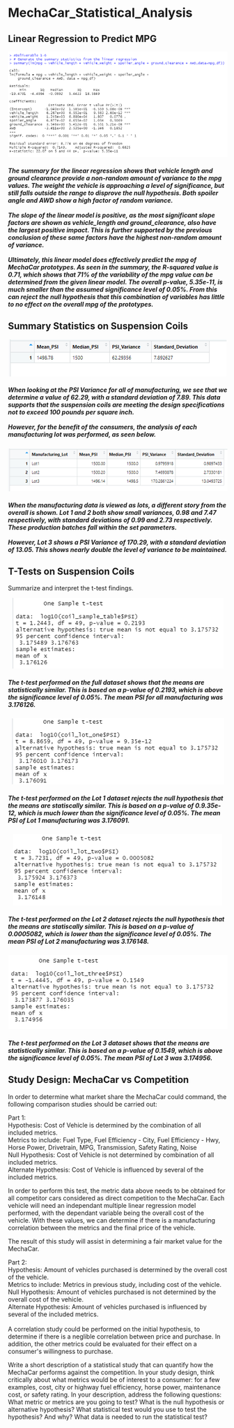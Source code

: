 # MechaCar_Statistical_Analysis

## Linear Regression to Predict MPG
<div class="container" align="center">
  <div style="background-image">
    <img src="https://github.com/nseddon/MechaCar_Statistical_Analysis/blob/main/images/Deliverable%201-6.PNG">
    <h5 align="left">The summary for the linear regression shows that vehicle length and ground clearance provide a non-random amount of variance to the mpg values.  The weight the vehicle is approaching a level of significance, but still falls outside the range to disprove the null hypothesis.  Both spoiler angle and AWD show a high factor of random variance.<br><br>The slope of the linear model is positive, as the most significant slope factors are shown as vehicle_length and ground_clearance, also have the largest positive impact.  This is further supported by the previous conclusion of these same factors have the highest non-random amount of variance.<br><br>Ultimately, this linear model does effectively predict the mpg of MechaCar prototypes.  As seen in the summary, the R-squared value is 0.71, which shows that 71% of the variability of the mpg value can be determined from the given linear model.  The overall p-value, 5.35e-11, is much smaller than the assumed significance level of 0.05%.  From this can reject the null hypothesis that this combination of variables has little to no effect on the overall mpg of the prototypes.
    </h5>
  </div>
</div>


## Summary Statistics on Suspension Coils
<div class="container" align="center">
  <div style="background-image">
    <img src="https://github.com/nseddon/MechaCar_Statistical_Analysis/blob/main/images/Deliverable%202-3.PNG">
    <h5 align="left">When looking at the PSI Variance for all of manufacturing, we see that we determine a value of 62.29, with a standard deviation of 7.89.  This data supports that the suspension coils are meeting the design specifications not to exceed 100 pounds per square inch.<br><br>However, for the benefit of the consumers, the analysis of each manufacturing lot was performed, as seen below.
    </h5>
  </div>
</div>

<div class="container" align="center">
  <div style="background-image">
    <img src="https://github.com/nseddon/MechaCar_Statistical_Analysis/blob/main/images/Deliverable%202-4.PNG">
    <h5 align="left">When the manufacturing data is viewed as lots, a different story from the overall is shown.  Lot 1 and 2 both show small variances, 0.98 and 7.47 respectively, with standard deviations of 0.99 and 2.73 respectively.  These production batches fall within the set parameters.<br><br>However, Lot 3 shows a PSI Variance of 170.29, with a standard deviation of 13.05.  This shows nearly double the level of variance to be maintained.
    </h5>
  </div>
</div>


## T-Tests on Suspension Coils
Summarize and interpret the t-test findings.

<div class="container" align="center">
  <div style="background-image">
    <img src="https://github.com/nseddon/MechaCar_Statistical_Analysis/blob/main/images/Deliverable%203-1.PNG">
    <h5 align="left">The t-test performed on the full dataset shows that the means are statistically similar. This is based on a p-value of 0.2193, which is above the significance level of 0.05%.  The mean PSI for all manufacturing was 3.176126.
    </h5>
  </div>
</div>

<div class="container" align="center">
  <div style="background-image">
    <img src="https://github.com/nseddon/MechaCar_Statistical_Analysis/blob/main/images/Deliverable%203-2-1.PNG">
    <h5 align="left">The t-test performed on the Lot 1 dataset rejects the null hypothesis that the means are statiscally similar. This is based on a p-value of 0.9.35e-12, which is much lower than the significance level of 0.05%.  The mean PSI of Lot 1 manufacturing was 3.176091.
    </h5>
  </div>
</div>

<div class="container" align="center">
  <div style="background-image">
    <img src="https://github.com/nseddon/MechaCar_Statistical_Analysis/blob/main/images/Deliverable%203-2-2.PNG">
    <h5 align="left">The t-test performed on the Lot 2 dataset rejects the null hypothesis that the means are statiscally similar. This is based on a p-value of 0.0005082, which is lower than the significance level of 0.05%.  The mean PSI of Lot 2 manufacturing was 3.176148.
    </h5>
  </div>
</div>

<div class="container" align="center">
  <div style="background-image">
    <img src="https://github.com/nseddon/MechaCar_Statistical_Analysis/blob/main/images/Deliverable%203-2-3.PNG">
    <h5 align="left">The t-test performed on the Lot 3 dataset shows that the means are statistically similar. This is based on a p-value of 0.1549, which is above the significance level of 0.05%.  The mean PSI of Lot 3 was 3.174956.
    </h5>
  </div>
</div>


## Study Design: MechaCar vs Competition
In order to determine what market share the MechaCar could command, the following comparison studies should be carried out:

Part 1:
<br>Hypothesis: Cost of Vehicle is determined by the combination of all included metrics.
<br>Metrics to include: Fuel Type, Fuel Efficiency - City, Fuel Efficiency - Hwy, Horse Power, Drivetrain, MPG, Transmission, Safety Rating, Noise
<br>Null Hypothesis: Cost of Vehicle is not determined by combination of all included metrics.
<br>Alternate Hypothesis: Cost of Vehicle is influenced by several of the included metrics.

In order to perform this test, the metric data above needs to be obtained for all competitor cars considered as direct competition to the MechaCar.  Each vehicle will need an independant multiple linear regression model performed, with the dependant variable being the overall cost of the vehicle.  With these values, we can determine if there is a manufacturing correlation between the metrics and the final price of the vehicle.

The result of this study will assist in determining a fair market value for the MechaCar.

Part 2:
<br>Hypothesis: Amount of vehicles purchased is determined by the overall cost of the vehicle.
<br>Metrics to include: Metrics in previous study, including cost of the vehicle.
<br>Null Hypothesis: Amount of vehicles purchased is not determined by the overall cost of the vehicle.
<br>Alternate Hypothesis: Amount of vehicles purchased is influenced by several of the included metrics.
<br><br>
A correlation study could be performed on the initial hypothesis, to determine if there is a neglible correlation between price and purchase.  In addition, the other metrics could be evaluated for their effect on a consumer's willingness to purchase.

Write a short description of a statistical study that can quantify how the MechaCar performs against the competition. In your study design, think critically about what metrics would be of interest to a consumer: for a few examples, cost, city or highway fuel efficiency, horse power, maintenance cost, or safety rating.
In your description, address the following questions:
What metric or metrics are you going to test?
What is the null hypothesis or alternative hypothesis?
What statistical test would you use to test the hypothesis? And why?
What data is needed to run the statistical test?

